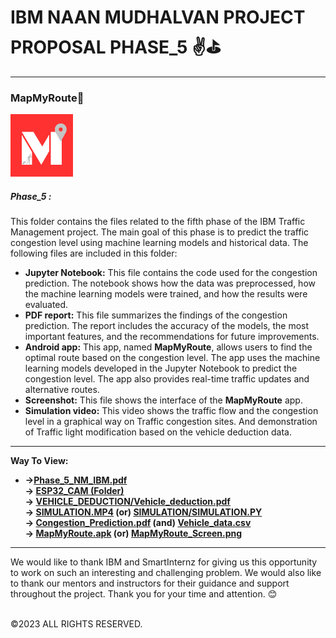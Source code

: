 <h1>IBM NAAN MUDHALVAN PROJECT PROPOSAL PHASE_5 ✌️⛳</h1>
<hr>
<h3>MapMyRoute🚀</h3>
<img src="Logo.png" width="100px" height="100px">
<h5>Phase_5 :</h5>
<p>This folder contains the files related to the fifth phase of the IBM Traffic Management project. The main goal of this phase is to predict the traffic congestion level using machine learning models and historical data. The following files are included in this folder:</p>
<ul>
  <li><b>Jupyter Notebook:</b> This file contains the code used for the congestion prediction. The notebook shows how the data was preprocessed, how the machine learning models were trained, and how the results were evaluated.</li>
  <li><b>PDF report:</b> This file summarizes the findings of the congestion prediction. The report includes the accuracy of the models, the most important features, and the recommendations for future improvements.</li>
  <li><b>Android app:</b> This app, named <b>MapMyRoute</b>, allows users to find the optimal route based on the congestion level. The app uses the machine learning models developed in the Jupyter Notebook to predict the congestion level. The app also provides real-time traffic updates and alternative routes.</li>
  <li><b>Screenshot:</b> This file shows the interface of the <b>MapMyRoute</b> app.</li>
  <li><b>Simulation video:</b> This video shows the traffic flow and the congestion level in a graphical way on Traffic congestion sites. And demonstration of Traffic light modification based on the vehicle deduction data.</li>
</ul>
<hr>
<b>Way To View:</b><br>
<ul>
  <li><b>-><a href="Phase_5_NM_IBM.pdf">Phase_5_NM_IBM.pdf</a><br>-> <a href="ESP32_CAM">ESP32_CAM (Folder)</a><br>-> <a href="VEHICLE_DEDUCTION">VEHICLE_DEDUCTION/Vehicle_deduction.pdf</a><br>-> <a href="SIMULATION.MP4">SIMULATION.MP4</a> (or) <a href="SIMULATION/simulation.py">SIMULATION/SIMULATION.PY</a><br>-> <a href="Congestion_Prediction.pdf">Congestion_Prediction.pdf</a> (and) <a href="Vehicle_data.csv">Vehicle_data.csv</a><br>-> <a href="MapMyRoute.apk">MapMyRoute.apk</a> (or) <a href="MapMyRoute_Screen.png">MapMyRoute_Screen.png</a></b></li>
</ul>
<hr>
<p>We would like to thank IBM and SmartInternz for giving us this opportunity to work on such an interesting and challenging problem. We would also like to thank our mentors and instructors for their guidance and support throughout the project. Thank you for your time and attention. 😊</p>
<br>
©2023 ALL RIGHTS RESERVED.


